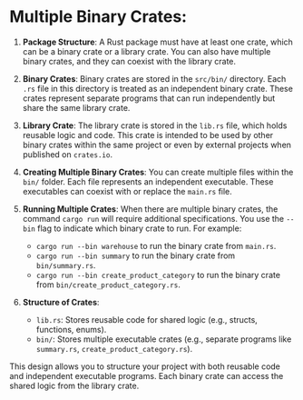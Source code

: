 # Multiple Binary Crates:


1. **Package Structure**: A Rust package must have at least one crate, which can be a binary crate or a library crate. You can also have multiple binary crates, and they can coexist with the library crate.

2. **Binary Crates**: Binary crates are stored in the `src/bin/` directory. Each `.rs` file in this directory is treated as an independent binary crate. These crates represent separate programs that can run independently but share the same library crate.

3. **Library Crate**: The library crate is stored in the `lib.rs` file, which holds reusable logic and code. This crate is intended to be used by other binary crates within the same project or even by external projects when published on `crates.io`.

4. **Creating Multiple Binary Crates**: You can create multiple files within the `bin/` folder. Each file represents an independent executable. These executables can coexist with or replace the `main.rs` file.

5. **Running Multiple Crates**: When there are multiple binary crates, the command `cargo run` will require additional specifications. You use the `--bin` flag to indicate which binary crate to run. For example:
   - `cargo run --bin warehouse` to run the binary crate from `main.rs`.
   - `cargo run --bin summary` to run the binary crate from `bin/summary.rs`.
   - `cargo run --bin create_product_category` to run the binary crate from `bin/create_product_category.rs`.

6. **Structure of Crates**: 
   - `lib.rs`: Stores reusable code for shared logic (e.g., structs, functions, enums).
   - `bin/`: Stores multiple executable crates (e.g., separate programs like `summary.rs`, `create_product_category.rs`).

This design allows you to structure your project with both reusable code and independent executable programs. Each binary crate can access the shared logic from the library crate.

